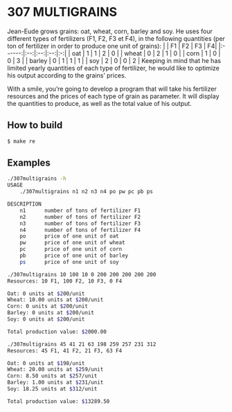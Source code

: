 # 307 MULTIGRAINS
Jean-Eude grows grains: oat, wheat, corn, barley and soy. He uses four different types of fertilizers (F1, F2, F3 et F4), in the following quantities (per ton of fertilizer in order to produce one unit of grains):
|        | F1 | F2 | F3 | F4|
|:------:|:--:|:--:|:--:|:-:|
| oat    | 1  | 1  | 2  | 0 |
| wheat  | 0  | 2  | 1  | 0 |
| corn   | 1  | 0  | 0  | 3 |
| barley | 0  | 1  | 1  | 1 |
| soy    | 2  | 0  | 0  | 2 |
Keeping in mind that he has limited yearly quantities of each type of fertilizer, he would like to optimize his output according to the grains’ prices.


With a smile, you’re going to develop a program that will take his fertilizer resources and the prices of each type of grain as parameter. It will display the quantities to produce, as well as the total value of his output.

## How to build
```sh
$ make re
```

## Examples
```sh
./307multigrains -h
USAGE
    ./307multigrains n1 n2 n3 n4 po pw pc pb ps

DESCRIPTION
    n1      number of tons of fertilizer F1
    n2      number of tons of fertilizer F2
    n3      number of tons of fertilizer F3
    n4      number of tons of fertilizer F4
    po      price of one unit of oat
    pw      price of one unit of wheat
    pc      price of one unit of corn
    pb      price of one unit of barley
    ps      price of one unit of soy
```

```sh
./307multigrains 10 100 10 0 200 200 200 200 200
Resources: 10 F1, 100 F2, 10 F3, 0 F4

Oat: 0 units at $200/unit
Wheat: 10.00 units at $200/unit
Corn: 0 units at $200/unit
Barley: 0 units at $200/unit
Soy: 0 units at $200/unit

Total production value: $2000.00
```

```sh
./307multigrains 45 41 21 63 198 259 257 231 312
Resources: 45 F1, 41 F2, 21 F3, 63 F4

Oat: 0 units at $198/unit
Wheat: 20.00 units at $259/unit
Corn: 8.50 units at $257/unit
Barley: 1.00 units at $231/unit
Soy: 18.25 units at $312/unit

Total production value: $13289.50
```
